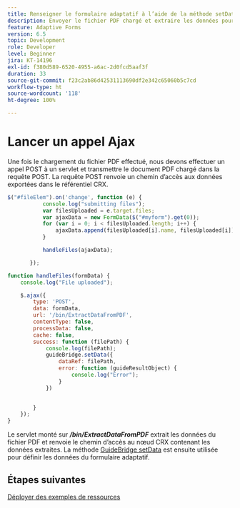 ```yaml
---
title: Renseigner le formulaire adaptatif à l’aide de la méthode setData
description: Envoyer le fichier PDF chargé et extraire les données pour renseigner le formulaire adaptatif.
feature: Adaptive Forms
version: 6.5
topic: Development
role: Developer
level: Beginner
jira: KT-14196
exl-id: f380d589-6520-4955-a6ac-2d0fcd5aaf3f
duration: 33
source-git-commit: f23c2ab86d42531113690df2e342c65060b5c7cd
workflow-type: ht
source-wordcount: '118'
ht-degree: 100%

---
```


# Lancer un appel Ajax

Une fois le chargement du fichier PDF effectué, nous devons effectuer un appel POST à un servlet et transmettre le document PDF chargé dans la requête POST. La requête POST renvoie un chemin d’accès aux données exportées dans le référentiel CRX.

```javascript
$("#fileElem").on('change', function (e) {
           console.log("submitting files");
           var filesUploaded = e.target.files;
           var ajaxData = new FormData($("#myform").get(0));
           for (var i = 0; i < filesUploaded.length; i++) {
               ajaxData.append(filesUploaded[i].name, filesUploaded[i]);
           }

           handleFiles(ajaxData);

       });

function handleFiles(formData) {
    console.log("File uploaded");

    $.ajax({
        type: 'POST',
        data: formData,
        url: '/bin/ExtractDataFromPDF',
        contentType: false,
        processData: false,
        cache: false,
        success: function (filePath) {
            console.log(filePath);
            guideBridge.setData({
                dataRef: filePath,
                error: function (guideResultObject) {
                    console.log("Error");
                }
            })
            

        }
    });
}
```

Le servlet monté sur **_/bin/ExtractDataFromPDF_** extrait les données du fichier PDF et renvoie le chemin d’accès au nœud CRX contenant les données extraites.
La méthode [GuideBridge setData](https://developer.adobe.com/experience-manager/reference-materials/6-5/forms/javascript-api/GuideBridge.html#setData__anchor) est ensuite utilisée pour définir les données du formulaire adaptatif.

## Étapes suivantes

[Déployer des exemples de ressources](./test-the-solution.md)
